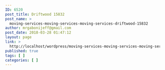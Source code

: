 ```yaml
---
ID: 6520
post_title: Driftwood 15832
post_name: >
  moving-services-moving-services-moving-services-driftwood-15832
author: mrgabonijeff@gmail.com
post_date: 2018-03-28 01:47:12
layout: page
link: >
  http://localhost/wordpress/moving-services-moving-services-moving-services-driftwood-15832/
published: true
tags: [ ]
categories: [ ]
---
```

